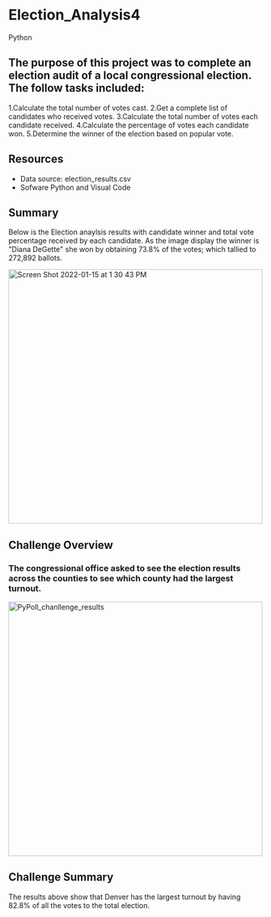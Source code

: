 # Election_Analysis4
Python

## The purpose of this project was to complete an election audit of a local congressional election. The follow tasks included:
1.Calculate the total number of votes cast.
2.Get a complete list of candidates who received votes.
3.Calculate the total number of votes each candidate received.
4.Calculate the percentage of votes each candidate won.
5.Determine the winner of the election based on popular vote.

## Resources
- Data source: election_results.csv
- Sofware Python and Visual Code

## Summary
Below is the Election anaylsis results with candidate winner and total vote percentage received by each candidate. As the image display the winner is "Diana DeGette" she won by obtaining 73.8% of the votes; which tallied to 272,892 ballots.

<img width="502" alt="Screen Shot 2022-01-15 at 1 30 43 PM" src="https://user-images.githubusercontent.com/93267002/149633746-f6e39ed9-1c8a-4eb2-95c2-047e8bd577eb.png">

## Challenge Overview
### The congressional office asked to see the election results across the counties to see which county had the largest turnout.

<img width="502" alt="PyPoll_chanllenge_results" src="https://user-images.githubusercontent.com/93267002/149635348-3357db58-a7fd-47b0-84b4-0b3824b093b9.png">

## Challenge Summary
The results above show that Denver has the largest turnout by having 82.8% of all the votes to the total election.
